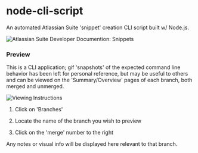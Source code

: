 # node-cli-script

An automated Atlassian Suite 'snippet' creation CLI script built w/ Node.js.

![Atlassian Suite Developer Documention: Snippets](http://bit.ly/2ZoJFbQ)
### Preview

This is a CLI application; gif 'snapshots' of the expected command line behavior has been left for personal reference, but may be useful to others and can be viewed on the 'Summary/Overview' pages of each branch, both merged and unmerged. 

![Viewing Instructions](https://github.com/iTrauco/node-cli-script/blob/master/assets/2019-07-30%2020.27.33.gif)

1. Click on 'Branches' 

2. Locate the name of the branch you wish to preview

3. Click on the 'merge' number to the right

Any notes or visual info will be displayed here relevant to that branch. 
